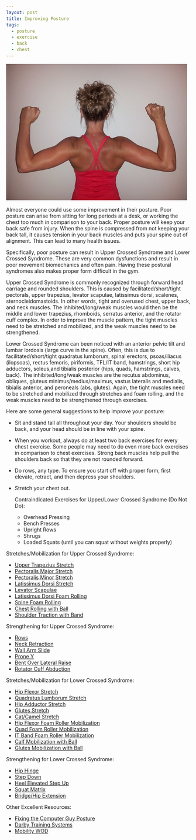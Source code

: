 ```yaml
---
layout: post
title: Improving Posture
tags:
  - posture
  - exercise
  - back
  - chest
---
```

![Back Muscle](/images/posture.jpg)

Almost everyone could use some improvement in their posture. Poor posture can arise from sitting for long periods at a desk, or working the chest too much 
in comparison to your back. Proper posture will keep your back safe from 
injury. When the spine is compressed from not keeping your back tall, it causes 
tension in your back muscles and puts your spine out of alignment. This can 
lead to many health issues.

Specifically, poor posture can result in Upper Crossed Syndrome and Lower Crossed Syndrome. These are very common dysfunctions and result in poor movement biomechanics and often pain. Having these postural syndromes also makes proper form difficult in the gym. 

Upper Crossed Syndrome is commonly recognized through forward head carriage and rounded shoulders. This is caused by facilitated/short/tight pectorals, upper trapezius, levator scapulae, latissimus dorsi, scalenes, sternocleidomastoids. In other words, tight and overused chest, upper back, and neck muscles. The inhibited/long/weak muscles would then be the middle and lower trapezius, rhomboids, serratus anterior, and the rotator cuff complex. 
In order to improve the muscle pattern, the tight muscles need to be stretched and mobilized, and the weak muscles need to be strengthened. 

Lower Crossed Syndrome can been noticed with an anterior pelvic tilt and lumbar lordosis (large curve in the spine). Often, this is due to facilitated/short/tight quadratus lumborum, spinal erectors, psoas/iliacus (ilopsoas), rectus femoris, piriformis, TFL/IT band, hamstrings, short hip adductors, soleus,and tibialis posterior (hips, quads, hamstrings, calves, back). The inhibited/long/weak muscles are the recutus abdominus, obliques, gluteus minimus/medius/maximus, vastus lateralis and medialis, tibialis anterior, and peroneals (abs, glutes). Again, the tight muscles need to be stretched and mobilized through stretches and foam rolling, and the weak muscles need to be strengthened through exercises. 

Here are some general suggestions to help improve your posture:

- Sit and stand tall all throughout your day. Your shoulders should be back, 
  and your head should be in line with your spine. 
- When you workout, always do at least two back exercises for every chest 
  exercise. Some people may need to do even more back exercises in comparison 
  to chest exercises. Strong back muscles help pull the shoulders back so that 
  they are not rounded forward.
- Do rows, any type. To ensure you start off with proper form, first elevate, retract, and then depress your shoulders. 
- Stretch your chest out. 
  
  Contraindicated Exercises for Upper/Lower Crossed Syndrome (Do Not Do):
  
  - Overhead Pressing
  - Bench Presses 
  - Upright Rows 
  - Shrugs 
  - Loaded Squats (until you can squat without weights properly)

 Stretches/Mobilization for Upper Crossed Syndrome:
 
 - [Upper Trapezius Stretch](http://exrx.net/Stretches/TrapeziusUpper/Trap.html)
 - [Pectoralis Major Stretch](http://exrx.net/Stretches/ChestGeneral/Doorway.html)
 - [Pectoralis Minor Stretch](http://exrx.net/Stretches/PectoralisMinor/Doorway.html)
 - [Latissimus Dorsi Stretch](http://exrx.net/Stretches/LatissimusDorsi/Overhead.html)
 - [Levator Scapulae](http://hjd.med.nyu.edu/spine/sites/default/files/spine/n_stretch.jpg)
 - [Latissimus Dorsi Foam Rolling](http://www.performancefitness618.com/wp-content/uploads/2012/07/IMG_2517.jpg)
 - [Spine Foam Rolling](http://www.performancefitness618.com/wp-content/uploads/2012/07/IMG_2519.jpg)
 - [Chest Rolling with Ball](https://www.youtube.com/watch?v=2iM4e9opDbM)
 - [Shoulder Traction with Band](https://www.youtube.com/watch?v=RMW_q9-iipM#at=15)

 
 Strengthening for Upper Crossed Syndrome:
 
 - [Rows](https://www.youtube.com/watch?v=HJSVR_63eKM)
 - [Neck Retraction](http://exrx.net/Stretches/Sternocleidomastoid/NeckRetraction.html)
 - [Wall Arm Slide](http://www.exrx.net/Stretches/PectoralisMinor/Wall.html)
 - [Prone Y](https://www.youtube.com/watch?v=d3EHKNZ0ack)
 - [Bent Over Lateral Raise](http://exrx.net/WeightExercises/DeltoidPosterior/DBRearLateralRaise.html)
 - [Rotator Cuff Abduction](http://www.exrx.net/WeightExercises/Infraspinatus/DBLyingExternalRotation.html)
 
 Stretches/Mobilization for Lower Crossed Syndrome:
 
 - [Hip Flexor Stretch](http://www.exrx.net/Stretches/HipFlexors/KneelingHipFlexor.html)
 - [Quadratus Lumborum Stretch](http://www.massagestudyguide.net/wp-content/uploads/2012/10/standing-quadratus-lumborum-stretch.jpg)
 - [Hip Adductor Stretch](http://www.exrx.net/Stretches/HipAdductors/SideLunge.html)
 - [Glutes Stretch](http://www.exrx.net/Stretches/GluteusMaximus/Lying.html)
 - [Cat/Camel Stretch](http://www.exrx.net/Stretches/ErectorSpinae/CatMovement.html)
 - [Hip Flexor Foam Roller Mobilization](http://www.thera-bandacademy.com/elements/clients/images/FmRW_Hip-Flexor-1__201110DD_122817.jpg)
 - [Quad Foam Roller Mobilization](http://www.bicycling.com/sites/default/files/images/exercise-quads.jpg)
 - [IT Band Foam Roller Mobilization](https://www.youtube.com/watch?v=RoHBDim_fzk)
 - [Calf Mobilization with Ball]((http://www.exrx.net/Stretches/GluteusMaximus/Lying.html))
 - [Glutes Mobilization with Ball](https://www.youtube.com/watch?v=QRNjj7C5Ic0)
 
 
 Strengthening for Lower Crossed Syndrome:
 
 - [Hip Hinge](https://www.youtube.com/watch?v=TT838Ha2xmA)
 - [Step Down](http://exrx.net/WeightExercises/GluteusMaximus/BWStepDown.html)
 - [Heel Elevated Step Up](https://www.youtube.com/watch?v=TepWEWzalcY)
 - [Squat Matrix](https://www.youtube.com/watch?v=Jdx2ZAXKNSM)
 - [Bridge/Hip Extension](http://exrx.net/WeightExercises/GluteusMaximus/BWLyingHipExtension.html)
 
 
 Other Excellent Resources:
 
 - [Fixing the Computer Guy Posture](http://www.kaasplateau.com/stretches.pdf)
 - [Darby Training Systems](http://darbytrainingsystems.com/index.php/all)
 - [Mobility WOD](http://www.mobilitywod.com/)
 
 